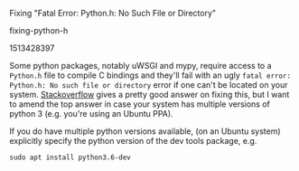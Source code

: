 Fixing "Fatal Error: Python.h: No Such File or Directory"

fixing-python-h

1513428397

Some python packages, notably uWSGI and mypy, require access to a `Python.h` file
to compile C bindings and they'll fail with an ugly
`fatal error: Python.h: No such file or directory` error if one can't be located
on your system.  [Stackoverflow](https://stackoverflow.com/questions/21530577/fatal-error-python-h-no-such-file-or-directory)
gives a pretty good answer on fixing this, but I want to amend the top answer
in case your system has multiple versions of python 3 (e.g. you're using an
Ubuntu PPA).

If you do have multiple python versions available, (on an Ubuntu system)
explicitly specify the python version of the dev tools package, e.g.

```
sudo apt install python3.6-dev
```
